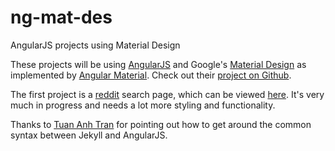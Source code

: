 # ng-mat-des
AngularJS projects using Material Design

These projects will be using [AngularJS](https://angularjs.org/) and Google's [Material Design](http://www.google.com/design/spec/material-design/introduction.html) as implemented by [Angular Material](https://material.angularjs.org/#/). Check out their [project on Github](https://github.com/angular/material).

The first project is a [reddit](http://www.reddit.com/) search page, which can be viewed [here](http://thomkrillis.github.io/ng-mat-des/). It's very much in progress and needs a lot more styling and functionality.

Thanks to [Tuan Anh Tran](https://tuananh.org/2015/01/14/using-angularjs-with-jekyll/) for pointing out how to get around the common syntax between Jekyll and AngularJS.
